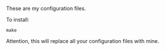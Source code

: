 These are my configuration files.

To install:

```
make
```

Attention, this will replace all your configuration files with mine.

